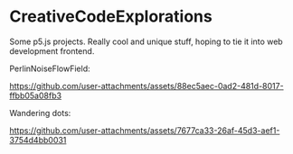 # CreativeCodeExplorations
Some p5.js projects. Really cool and unique stuff, hoping to tie it into web development frontend.


PerlinNoiseFlowField: 

https://github.com/user-attachments/assets/88ec5aec-0ad2-481d-8017-ffbb05a08fb3



Wandering dots:


https://github.com/user-attachments/assets/7677ca33-26af-45d3-aef1-3754d4bb0031

